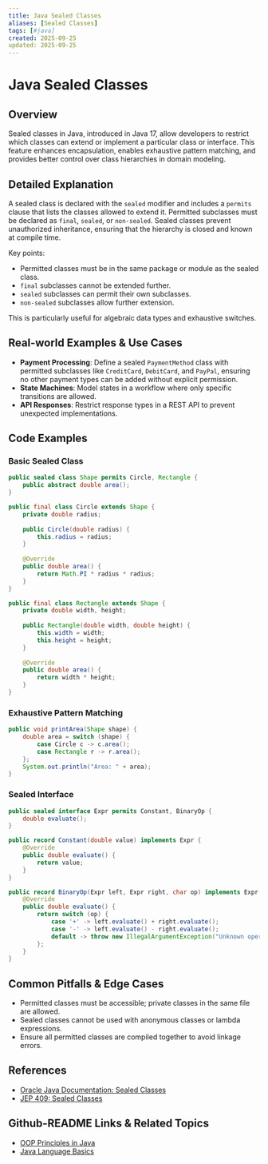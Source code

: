 ```yaml
---
title: Java Sealed Classes
aliases: [Sealed Classes]
tags: [#java]
created: 2025-09-25
updated: 2025-09-25
---
```


# Java Sealed Classes

## Overview

Sealed classes in Java, introduced in Java 17, allow developers to restrict which classes can extend or implement a particular class or interface. This feature enhances encapsulation, enables exhaustive pattern matching, and provides better control over class hierarchies in domain modeling.

## Detailed Explanation

A sealed class is declared with the `sealed` modifier and includes a `permits` clause that lists the classes allowed to extend it. Permitted subclasses must be declared as `final`, `sealed`, or `non-sealed`. Sealed classes prevent unauthorized inheritance, ensuring that the hierarchy is closed and known at compile time.

Key points:
- Permitted classes must be in the same package or module as the sealed class.
- `final` subclasses cannot be extended further.
- `sealed` subclasses can permit their own subclasses.
- `non-sealed` subclasses allow further extension.

This is particularly useful for algebraic data types and exhaustive switches.

## Real-world Examples & Use Cases

- **Payment Processing**: Define a sealed `PaymentMethod` class with permitted subclasses like `CreditCard`, `DebitCard`, and `PayPal`, ensuring no other payment types can be added without explicit permission.
- **State Machines**: Model states in a workflow where only specific transitions are allowed.
- **API Responses**: Restrict response types in a REST API to prevent unexpected implementations.

## Code Examples

### Basic Sealed Class

```java
public sealed class Shape permits Circle, Rectangle {
    public abstract double area();
}

public final class Circle extends Shape {
    private double radius;
    
    public Circle(double radius) {
        this.radius = radius;
    }
    
    @Override
    public double area() {
        return Math.PI * radius * radius;
    }
}

public final class Rectangle extends Shape {
    private double width, height;
    
    public Rectangle(double width, double height) {
        this.width = width;
        this.height = height;
    }
    
    @Override
    public double area() {
        return width * height;
    }
}
```

### Exhaustive Pattern Matching

```java
public void printArea(Shape shape) {
    double area = switch (shape) {
        case Circle c -> c.area();
        case Rectangle r -> r.area();
    };
    System.out.println("Area: " + area);
}
```

### Sealed Interface

```java
public sealed interface Expr permits Constant, BinaryOp {
    double evaluate();
}

public record Constant(double value) implements Expr {
    @Override
    public double evaluate() {
        return value;
    }
}

public record BinaryOp(Expr left, Expr right, char op) implements Expr {
    @Override
    public double evaluate() {
        return switch (op) {
            case '+' -> left.evaluate() + right.evaluate();
            case '-' -> left.evaluate() - right.evaluate();
            default -> throw new IllegalArgumentException("Unknown operator");
        };
    }
}
```

## Common Pitfalls & Edge Cases

- Permitted classes must be accessible; private classes in the same file are allowed.
- Sealed classes cannot be used with anonymous classes or lambda expressions.
- Ensure all permitted classes are compiled together to avoid linkage errors.

## References

- [Oracle Java Documentation: Sealed Classes](https://docs.oracle.com/en/java/javase/17/language/sealed-classes-and-interfaces.html)
- [JEP 409: Sealed Classes](https://openjdk.org/jeps/409)

## Github-README Links & Related Topics

- [OOP Principles in Java](../oop-design-and-principles/README.md)
- [Java Language Basics](../java-language-basics/README.md)